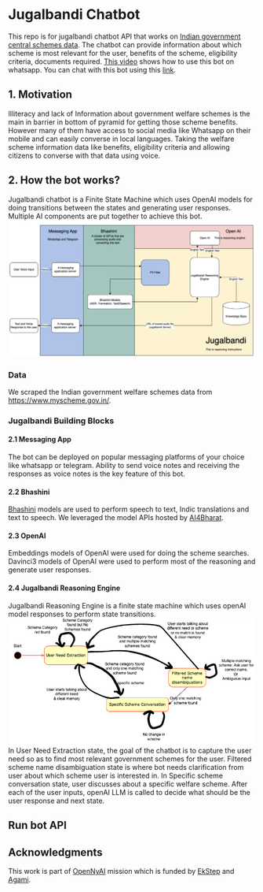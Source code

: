 # Jugalbandi Chatbot
This repo is for jugalbandi chatbot API that works on [Indian government central schemes data](https://www.myscheme.gov.in/). The chatbot can provide information about which scheme is most relevant for the user, benefits of the scheme, eligibility criteria, documents required. [This video](https://www.youtube.com/watch?v=7sI6KJyYSrk) shows how to use this bot on whatsapp. You can chat with this bot using this [link](https://api.whatsapp.com/send/?phone=919667164605&text=hi).

## 1. Motivation
Illiteracy and lack of Information about government welfare schemes is the main in barrier in bottom of pyramid for getting those scheme benefits. However many of them have access to social media like Whatsapp on their mobile and can easily converse in local languages. Taking the welfare scheme information data like benefits, eligibility criteria and allowing citizens to converse with that data using voice.

## 2. How the bot works?
Jugalbandi chatbot is a Finite State Machine which uses OpenAI models for doing transitions between the states and generating user responses.
Multiple AI components are put together to achieve this bot. ![](images/jugalbandi_bot_architecture.png)
### Data 
We scraped the Indian government welfare schemes data from https://www.myscheme.gov.in/. 

### Jugalbandi Building Blocks
#### 2.1 Messaging App
The bot can be deployed on popular messaging platforms of your choice like whatsapp or telegram. Ability to send voice notes and receiving the responses as voice notes is the key feature of this bot.
#### 2.2 Bhashini
[Bhashini](https://bhashini.gov.in/en) models are used to perform speech to text, Indic translations and text to speech. We leveraged the model APIs hosted by [AI4Bharat](https://models.ai4bharat.org/). 
#### 2.3 OpenAI
Embeddings models of OpenAI were used for doing the scheme searches. 
Davinci3 models of OpenAI were used to perform most of the reasoning and generate user responses.
#### 2.4 Jugalbandi Reasoning Engine
Jugalbandi Reasoning Engine is a finite state machine which uses openAI model responses to perform state transitions.
![](images/state_diagram.png)
In User Need Extraction state, the goal of the chatbot is to capture the user need so as to find most relevant government schemes for the user. Filtered scheme name disambiguation state is where bot needs clarification from user about which scheme user is interested in. In Specific scheme conversation state, user discusses about a specific welfare scheme.
After each of the user inputs, openAI LLM is called to decide what should be the user response and next state.

## Run bot API

## Acknowledgments
This work is part of [OpenNyAI](https://opennyai.org/) mission which is funded by [EkStep](https://ekstep.org/)
and [Agami](https://agami.in/). 